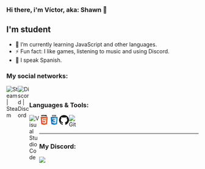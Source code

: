 ### Hi there, i'm Víctor, aka: Shawn 👋

## I'm student
- 🌱 I’m currently learning JavaScript and other languages.
- ⚡ Fun fact: I like games, listening to music and using Discord.
- 💬 I speak Spanish.

### My social networks:

[<img align="left" alt="Steam | Steam" width="30px" src="https://imgur.com/IXReTIA.png" />][steam]
<img align="left" alt="Discord | Discord" width="30px" src="https://imgur.com/ObtaQFU.png" />

<br />

### Languages & Tools:

<img align="left" alt="Visual Studio Code" width="26px" src="https://imgur.com/mShTmSF.png" />
<img align="left" alt="HTML5" width="26px" src="https://raw.githubusercontent.com/github/explore/80688e429a7d4ef2fca1e82350fe8e3517d3494d/topics/html/html.png" />
<img align="left" alt="CSS3" width="26px" src="https://raw.githubusercontent.com/github/explore/80688e429a7d4ef2fca1e82350fe8e3517d3494d/topics/css/css.png" />
<img align="left" alt="GitHub" width="26px" src="https://raw.githubusercontent.com/github/explore/78df643247d429f6cc873026c0622819ad797942/topics/github/github.png" />
<img align="left" alt="Git" width="26px" src="https://imgur.com/5cDogmY.png" />

<br />
<br />

<hr />

### My Discord:

<img align='left' width="395px" src="https://discord.c99.nl/widget/theme-1/617173543582433280.png"/>

[steam]: https://steamcommunity.com/profiles/76561199192771221

<!--
**ShawnTTS/ShawnTTS** is a ✨ _special_ ✨ repository because its `README.md` (this file) appears on your GitHub profile.

Here are some ideas to get you started:

- 🔭 I’m currently working on ...
- 🌱 I’m currently learning ...
- 👯 I’m looking to collaborate on ...
- 🤔 I’m looking for help with ...
- 💬 Ask me about ...
- 📫 How to reach me: ...
- 😄 Pronouns: ...
- ⚡ Fun fact: ...
-->
